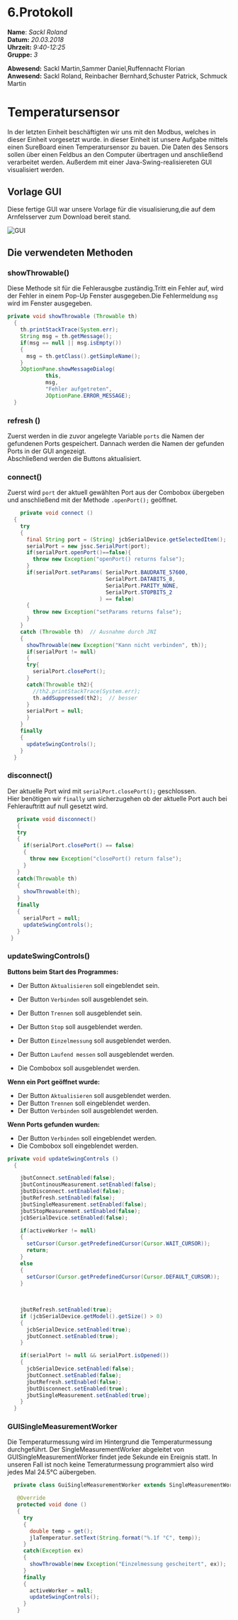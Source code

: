 # 6.Protokoll  
  
  **Name**:  *Sackl Roland*  
  **Datum:** *20.03.2018*  
  **Uhrzeit:** *9:40-12:25*  
  **Gruppe:** *3*  
  
  **Abwesend:**  Sackl Martin,Sammer Daniel,Ruffennacht Florian  
  **Anwesend:**  Sackl Roland, Reinbacher Bernhard,Schuster Patrick, Schmuck Martin   


 # Temperatursensor

In der letzten Einheit beschäftigten wir uns mit den Modbus, welches in dieser Einheit vorgesetzt wurde. in dieser Einheit ist unsere Aufgabe mittels einen SureBoard einen Temperatursensor zu bauen. Die Daten des Sensors sollen über einen Feldbus an den Computer übertragen und anschließend verarbeitet werden. Außerdem mit einer Java-Swing-realisiereten GUI visualisiert werden.  

 ## Vorlage GUI     

Diese fertige GUI war unsere Vorlage für die visualisierung,die auf dem Arnfelsserver zum Download bereit stand.  

  ![GUI](https://github.com/HTLMechatronics/m14-la1-sx/blob/sacrom14/sacrom14/Temperatur_GUI.PNG)
  ## Die verwendeten Methoden     


  ### showThrowable()        
Diese Methode sit für die Fehlerausgbe zuständig.Tritt ein Fehler auf, wird der Fehler in einem Pop-Up Fenster ausgegeben.Die Fehlermeldung `msg` wird im Fenster ausgegeben.
```java
private void showThrowable (Throwable th)
  {
    th.printStackTrace(System.err);
    String msg = th.getMessage(); 
    if(msg == null || msg.isEmpty())
    {
      msg = th.getClass().getSimpleName();  
    }
    JOptionPane.showMessageDialog(
            this, 
            msg, 
            "Fehler aufgetreten", 
            JOptionPane.ERROR_MESSAGE);
  }  
  ```  


### refresh ()   
Zuerst werden in die zuvor angelegte Variable `ports` die Namen der gefundenen Ports gespeichert. Dannach werden die Namen der gefunden Ports in der GUI angezeigt.  
Abschließend werden die Buttons aktualisiert.    


### connect()  
Zuerst wird `port` der aktuell gewählten Port aus der Combobox übergeben und anschließend mit der Methode  `.openPort();` geöffnet.   

```java  
    private void connect ()
  {
    try
    {
      final String port = (String) jcbSerialDevice.getSelectedItem();
      serialPort = new jssc.SerialPort(port);
      if(serialPort.openPort()==false){
        throw new Exception("openPort() returns false");
      }
      if(serialPort.setParams( SerialPort.BAUDRATE_57600,
                               SerialPort.DATABITS_8,
                               SerialPort.PARITY_NONE,
                               SerialPort.STOPBITS_2
                             ) == false)
      {
        throw new Exception("setParams returns false");
      }
    }
    catch (Throwable th)  // Ausnahme durch JNI
    {
      showThrowable(new Exception("Kann nicht verbinden", th));
      if(serialPort != null)
      {
      try{
        serialPort.closePort();
      }
      catch(Throwable th2){
        //th2.printStackTrace(System.err);
        th.addSuppressed(th2);  // besser
      }
      serialPort = null;
      }
    }
    finally
    {
      updateSwingControls();
    }
  }
  ```  
### disconnect()    
Der aktuelle Port wird mit `serialPort.closePort();` geschlossen.   
Hier benötigen wir `finally` um sicherzugehen ob der aktuelle Port auch bei Fehlerauftritt auf null gesetzt wird.  

 ```java  
    private void disconnect()  
    {
    try  
    {  
      if(serialPort.closePort() == false)
      {
        throw new Exception("closePort() return false");
      }
    }
    catch(Throwable th)  
    {  
      showThrowable(th);
    }
    finally  
    {  
      serialPort = null;
      updateSwingControls();
    }
  }

 ```   

### updateSwingControls()  

 **Buttons beim Start des Programmes:**
  * Der Button `Aktualisieren` soll eingeblendet sein.
  * Der Button `Verbinden` soll ausgeblendet sein.
  * Der Button `Trennen` soll ausgeblendet sein.  
  * Der Button `Stop` soll ausgeblendet werden.  
  * Der Button `Einzelmessung` soll ausgeblendet werden.
  * Der Button `Laufend messen` soll ausgeblendet werden.

  * Die Combobox soll ausgeblendet werden.

  **Wenn ein Port geöffnet wurde:**  
  * Der Button `Aktualisieren` soll ausgeblendet werden.
  * Der Button `Trennen` soll eingeblendet werden.
  * Der Button `Verbinden` soll ausgeblendet werden.

  **Wenn Ports gefunden wurden:**

  * Der Button `Verbinden` soll eingeblendet werden.  
  * Die Combobox soll eingeblendet werden.  


```java 
private void updateSwingControls ()
  {

    jbutConnect.setEnabled(false);
    jbutContinousMeasurement.setEnabled(false);
    jbutDisconnect.setEnabled(false);
    jbutRefresh.setEnabled(false);
    jbutSingleMeasurement.setEnabled(false);
    jbutStopMeasurement.setEnabled(false);
    jcbSerialDevice.setEnabled(false);

    if(activeWorker != null)
    {
      setCursor(Cursor.getPredefinedCursor(Cursor.WAIT_CURSOR));
      return;
    }
    else
    {
      setCursor(Cursor.getPredefinedCursor(Cursor.DEFAULT_CURSOR));
    }
    
    
    
    jbutRefresh.setEnabled(true);
    if (jcbSerialDevice.getModel().getSize() > 0)
    {
      jcbSerialDevice.setEnabled(true);
      jbutConnect.setEnabled(true);
    }

    if(serialPort != null && serialPort.isOpened())
    {
      jcbSerialDevice.setEnabled(false);
      jbutConnect.setEnabled(false);
      jbutRefresh.setEnabled(false);
      jbutDisconnect.setEnabled(true);
      jbutSingleMeasurement.setEnabled(true);
    }
  }
```


### GUISingleMeasurementWorker  
Die Temperaturmessung wird im Hintergrund die Temperaturmessung durchgeführt. Der SingleMeasurementWorker abgeleitet von GUISingleMeasurementWorker findet jede Sekunde ein Ereignis statt. In unseren Fall ist noch keine Temeraturmessung programmiert also wird jedes Mal 24.5°C aübergeben.  

 
 ```java  
   private class GuiSingleMeasurementWorker extends SingleMeasurementWorker{

    @Override
    protected void done ()
    {
      try
      {
        double temp = get();
        jlaTemperatur.setText(String.format("%.1f °C", temp));
      }
      catch(Exception ex)
      {
        showThrowable(new Exception("Einzelmessung gescheitert", ex));
      }
      finally
      {
        activeWorker = null;
        updateSwingControls();
      }
    }
```





